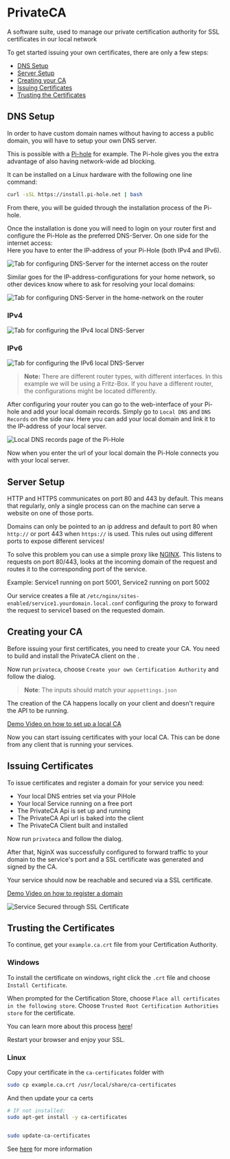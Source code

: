 # PrivateCA
A software suite, used to manage our private certification authority for SSL certificates in our local network

To get started issuing your own certificates, there are only a few steps:
- [DNS Setup](#dns-setup)
- [Server Setup](#server-setup)
- [Creating your CA](#creating-your-ca)
- [Issuing Certificates](#issuing-certificates)
- [Trusting the Certificates](#trusting-the-certificates)

## DNS Setup
In order to have custom domain names without having to access a public domain, you will have to setup your own DNS server.

This is possible with a [Pi-hole](https://github.com/pi-hole/pi-hole) for example. The Pi-hole gives you the extra advantage of also having network-wide ad blocking.

It can be installed on a Linux hardware with the following one line command:

```bash
curl -sSL https://install.pi-hole.net | bash
```
From there, you will be guided through the installation process of the Pi-hole.

Once the installation is done you will need to login on your router first and configure the Pi-Hole as the preferred DNS-Server. On one side for the internet access: <br>
Here you have to enter the IP-address of your Pi-Hole (both IPv4 and IPv6).

![Tab for configuring DNS-Server for the internet access on the router](assets/screenshots/dns_config_router1.png)

Similar goes for the IP-address-configurations for your home network, so other devices know where to ask for resolving your local domains: 

![Tab for configuring DNS-Server in the home-network on the router](assets/screenshots/dns_config_router2.png)

### IPv4

![Tab for configuring the IPv4 local DNS-Server](assets/screenshots/dns_config_ipv4.png)

### IPv6

![Tab for configuring the IPv6 local DNS-Server](assets/screenshots/dns_config_ipv6.png)

> **Note:** There are different router types, with different interfaces. In this example we will be using a Fritz-Box. If you have a different router, the configurations might be located differently.

After configuring your router you can go to the web-interface of your Pi-hole and add your local domain records. Simply go to `Local DNS` and `DNS Records` on the side nav. Here you can add your local domain and link it to the IP-address of your local server.

![Local DNS records page of the Pi-Hole](assets/screenshots/local_dns_records_pihole.png)

Now when you enter the url of your local domain the Pi-Hole connects you with your local server. 

## Server Setup
HTTP and HTTPS communicates on port 80 and 443 by default. This means that regularly, only a single process can on the machine can serve a website on one of those ports.

Domains can only be pointed to an ip address and default to port 80 when `http://` or port 443 when `https://` is used. This rules out using different ports to expose different services!

To solve this problem you can use a simple proxy like [NGINX](https://docs.nginx.com/nginx/admin-guide/web-server/). This listens to requests on port 80/443, looks at the incoming domain of the request and routes it to the corresponding port of the service.

Example: Service1 running on port 5001, Service2 running on port 5002

Our service creates a file at `/etc/nginx/sites-enabled/service1.yourdomain.local.conf` configuring the proxy to forward the request to service1 based on the requested domain.

## Creating your CA

Before issuing your first certificates, you need to create your CA.
You need to build and install the PrivateCA client on the .

Now run `privateca`, choose `Create your own Certification Authority` and follow the dialog. 
> **Note**: The inputs should match your `appsettings.json` 

The creation of the CA happens locally on your client and doesn't require the API to be running. 

[Demo Video on how to set up a local CA](https://github.com/N35T/PrivateCA/assets/61502536/74eb768b-adf9-4b55-9eeb-b99a43c4334d)

Now you can start issuing certificates with your local CA. This can be done from any client that is running your services.

## Issuing Certificates

To issue certificates and register a domain for your service you need:
- Your local DNS entries set via your PiHole
- Your local Service running on a free port
- The PrivateCA Api is set up and running
- The PrivateCA Api url is baked into the client
- The PrivateCA Client built and installed

Now run `privateca` and follow the dialog.

After that, NginX was successfully configured to forward traffic to your domain to the service's port and a SSL certificate was generated and signed by the CA.

Your service should now be reachable and secured via a SSL certificate.

[Demo Video on how to register a domain](https://github.com/N35T/PrivateCA/assets/61502536/1dfe35e6-3a90-4f1a-b86a-ba37280fdcdd)

![Service Secured through SSL Certificate](assets/screenshots/weather-app.png)

## Trusting the Certificates

To continue, get your `example.ca.crt` file from your Certification Authority.

### Windows
To install the certificate on windows, right click the `.crt` file and choose `Install Certificate`.

When prompted for the Certification Store, choose `Place all certificates in the following store`.
Choose `Trusted Root Certification Authorities store` for the certificate.

You can learn more about this process [here](https://learn.microsoft.com/en-us/skype-sdk/sdn/articles/installing-the-trusted-root-certificate)!

Restart your browser and enjoy your SSL.

### Linux

Copy your certificate in the `ca-certificates` folder with
```bash
sudo cp example.ca.crt /usr/local/share/ca-certificates
```

And then update your ca certs
```bash
# IF not installed:
sudo apt-get install -y ca-certificates


sudo update-ca-certificates
```

See [here](https://ubuntu.com/server/docs/security-trust-store) for more information
